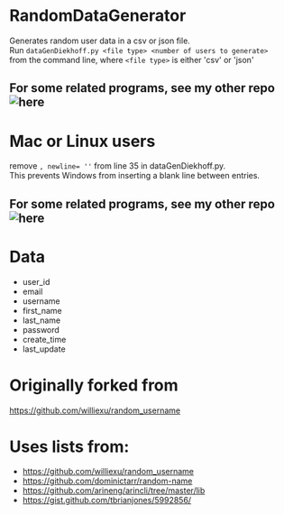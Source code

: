 # RandomDataGenerator
Generates random user data in a csv or json file.  
Run ```dataGenDiekhoff.py <file type> <number of users to generate>```  
from the command line, where `<file type>` is either 'csv' or 'json'  

## For some related programs, see my other repo ![here](https://github.com/BenDiekhoff/5303-DB-Diekhoff/tree/master/A09)

# Mac or Linux users
remove `, newline= ''` from line 35 in dataGenDiekhoff.py.  
This prevents Windows from inserting a blank line between entries.

## For some related programs, see my other repo ![here](https://github.com/BenDiekhoff/5303-DB-Diekhoff/tree/master/A09)

# Data
- user_id
- email
- username
- first_name
- last_name
- password
- create_time
- last_update

# Originally forked from
https://github.com/williexu/random_username

# Uses lists from:
- https://github.com/williexu/random_username
- https://github.com/dominictarr/random-name
- https://github.com/arineng/arincli/tree/master/lib
- https://gist.github.com/tbrianjones/5992856/
